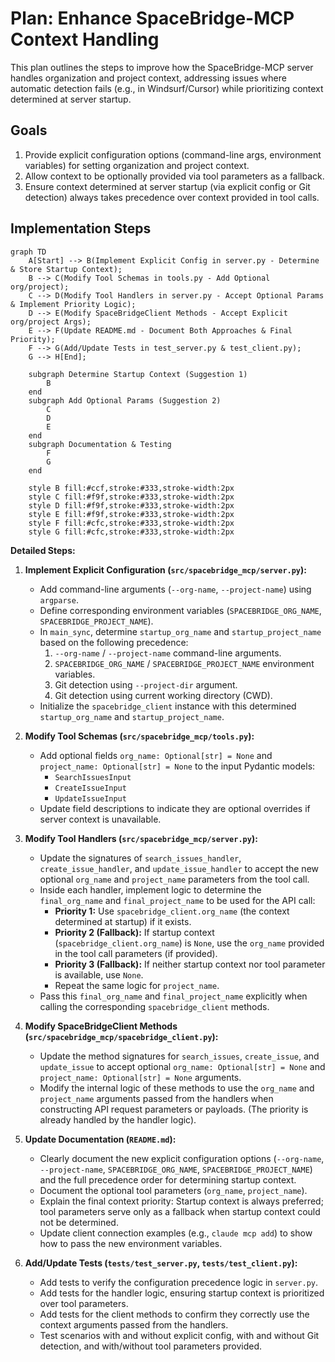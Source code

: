 # Plan: Enhance SpaceBridge-MCP Context Handling

This plan outlines the steps to improve how the SpaceBridge-MCP server handles organization and project context, addressing issues where automatic detection fails (e.g., in Windsurf/Cursor) while prioritizing context determined at server startup.

## Goals

1.  Provide explicit configuration options (command-line args, environment variables) for setting organization and project context.
2.  Allow context to be optionally provided via tool parameters as a fallback.
3.  Ensure context determined at server startup (via explicit config or Git detection) always takes precedence over context provided in tool calls.

## Implementation Steps

```mermaid
graph TD
    A[Start] --> B(Implement Explicit Config in server.py - Determine & Store Startup Context);
    B --> C(Modify Tool Schemas in tools.py - Add Optional org/project);
    C --> D(Modify Tool Handlers in server.py - Accept Optional Params & Implement Priority Logic);
    D --> E(Modify SpaceBridgeClient Methods - Accept Explicit org/project Args);
    E --> F(Update README.md - Document Both Approaches & Final Priority);
    F --> G(Add/Update Tests in test_server.py & test_client.py);
    G --> H[End];

    subgraph Determine Startup Context (Suggestion 1)
        B
    end
    subgraph Add Optional Params (Suggestion 2)
        C
        D
        E
    end
    subgraph Documentation & Testing
        F
        G
    end

    style B fill:#ccf,stroke:#333,stroke-width:2px
    style C fill:#f9f,stroke:#333,stroke-width:2px
    style D fill:#f9f,stroke:#333,stroke-width:2px
    style E fill:#f9f,stroke:#333,stroke-width:2px
    style F fill:#cfc,stroke:#333,stroke-width:2px
    style G fill:#cfc,stroke:#333,stroke-width:2px
```

**Detailed Steps:**

1.  **Implement Explicit Configuration (`src/spacebridge_mcp/server.py`):**
    *   Add command-line arguments (`--org-name`, `--project-name`) using `argparse`.
    *   Define corresponding environment variables (`SPACEBRIDGE_ORG_NAME`, `SPACEBRIDGE_PROJECT_NAME`).
    *   In `main_sync`, determine `startup_org_name` and `startup_project_name` based on the following precedence:
        1.  `--org-name` / `--project-name` command-line arguments.
        2.  `SPACEBRIDGE_ORG_NAME` / `SPACEBRIDGE_PROJECT_NAME` environment variables.
        3.  Git detection using `--project-dir` argument.
        4.  Git detection using current working directory (CWD).
    *   Initialize the `spacebridge_client` instance with this determined `startup_org_name` and `startup_project_name`.

2.  **Modify Tool Schemas (`src/spacebridge_mcp/tools.py`):**
    *   Add optional fields `org_name: Optional[str] = None` and `project_name: Optional[str] = None` to the input Pydantic models:
        *   `SearchIssuesInput`
        *   `CreateIssueInput`
        *   `UpdateIssueInput`
    *   Update field descriptions to indicate they are optional overrides if server context is unavailable.

3.  **Modify Tool Handlers (`src/spacebridge_mcp/server.py`):**
    *   Update the signatures of `search_issues_handler`, `create_issue_handler`, and `update_issue_handler` to accept the new optional `org_name` and `project_name` parameters from the tool call.
    *   Inside each handler, implement logic to determine the `final_org_name` and `final_project_name` to be used for the API call:
        *   **Priority 1:** Use `spacebridge_client.org_name` (the context determined at startup) if it exists.
        *   **Priority 2 (Fallback):** If startup context (`spacebridge_client.org_name`) is `None`, use the `org_name` provided in the tool call parameters (if provided).
        *   **Priority 3 (Fallback):** If neither startup context nor tool parameter is available, use `None`.
        *   Repeat the same logic for `project_name`.
    *   Pass this `final_org_name` and `final_project_name` explicitly when calling the corresponding `spacebridge_client` methods.

4.  **Modify SpaceBridgeClient Methods (`src/spacebridge_mcp/spacebridge_client.py`):**
    *   Update the method signatures for `search_issues`, `create_issue`, and `update_issue` to accept optional `org_name: Optional[str] = None` and `project_name: Optional[str] = None` arguments.
    *   Modify the internal logic of these methods to use the `org_name` and `project_name` arguments passed from the handlers when constructing API request parameters or payloads. (The priority is already handled by the handler logic).

5.  **Update Documentation (`README.md`):**
    *   Clearly document the new explicit configuration options (`--org-name`, `--project-name`, `SPACEBRIDGE_ORG_NAME`, `SPACEBRIDGE_PROJECT_NAME`) and the full precedence order for determining startup context.
    *   Document the optional tool parameters (`org_name`, `project_name`).
    *   Explain the final context priority: Startup context is always preferred; tool parameters serve only as a fallback when startup context could not be determined.
    *   Update client connection examples (e.g., `claude mcp add`) to show how to pass the new environment variables.

6.  **Add/Update Tests (`tests/test_server.py`, `tests/test_client.py`):**
    *   Add tests to verify the configuration precedence logic in `server.py`.
    *   Add tests for the handler logic, ensuring startup context is prioritized over tool parameters.
    *   Add tests for the client methods to confirm they correctly use the context arguments passed from the handlers.
    *   Test scenarios with and without explicit config, with and without Git detection, and with/without tool parameters provided.